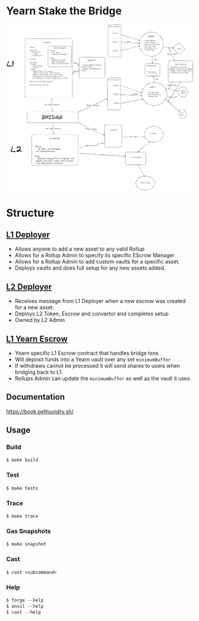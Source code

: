 # Yearn Stake the Bridge 

![alt text](setup.png)

# Structure

## [L1 Deployer](https://github.com/yearn/yearn-stb/blob/master/src/L1Deployer.sol)

- Allows anyone to add a new asset to any valid Rollup
- Allows for a Rollup Admin to specify its specific EScrow Manager
- Allows for a Rollup Admin to add custom vaults for a specific asset.
- Deploys vaults and does full setup for any new assets added.

## [L2 Deployer](https://github.com/yearn/yearn-stb/blob/master/src/L2Deployer.sol)
- Receives message from L1 Deployer when a new escrow was created for a new asset.
- Deploys L2 Token, Escrow and convertor and completes setup
- Owned by L2 Admin

## [L1 Yearn Escrow](https://github.com/yearn/yearn-stb/blob/master/src/L1YearnEscrow.sol)
- Yearn specific L1 Escrow contract that handles bridge txns
- Will deposit funds into a Yearn vault over any set `minimumBuffer`
- If withdraws cannot be processed it will send shares to users when bridging back to L1.
- Rollups Admin can update the `minimumBuffer` as well as the vault it uses.


## Documentation

https://book.getfoundry.sh/

## Usage

### Build

```shell
$ make build
```

### Test

```shell
$ make tests
```

### Trace

```shell
$ make trace
```

### Gas Snapshots

```shell
$ make snapshot
```

### Cast

```shell
$ cast <subcommand>
```

### Help

```shell
$ forge --help
$ anvil --help
$ cast --help
```
